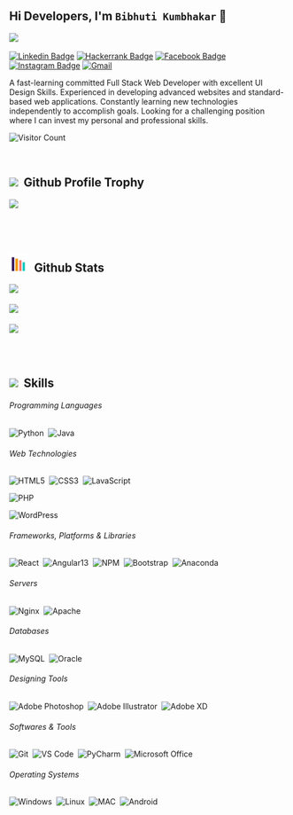 ## Hi Developers, I'm ```Bibhuti Kumbhakar``` 👋
<img src="https://readme-typing-svg.herokuapp.com?lines=Full+Stack+Web+Developer;MERN+Developer;Graphics+Designer;Freelancer;DS%20|%20AI%20|%20ML%20Enthusiastic;Always%20learning%20new%20things&center=false&width=380&height=45">


<!-- social links --><br>
[![Linkedin Badge](https://img.shields.io/badge/LinkedIn-0077B5?style=flat&logo=linkedin&logoColor=white&link=https://www.linkedin.com/in/bibhuti-kumbhakar-899412247/)](https://www.linkedin.com/in/bibhuti-kumbhakar-899412247/)
[![Hackerrank Badge](https://img.shields.io/badge/-Hackerrank-2EC866?style=flat&logo=HackerRank&logoColor=white&link=https://www.hackerrank.com/bibhutikumbhakar)](https://www.hackerrank.com/bibhutikumbhakar)
[![Facebook Badge](https://img.shields.io/badge/Facebook-1877F2?style=flat&logo=facebook&logoColor=white&link=https://www.facebook.com/kumbhakarbibhuti)](https://www.facebook.com/kumbhakarbibhuti)
[![Instagram Badge](https://img.shields.io/badge/Instagram-E4405F?style=flat&logo=instagram&logoColor=white&link=https://www.instagram.com/kumbhakarbibhuti/)](https://www.instagram.com/kumbhakarbibhuti/)
[![Gmail](https://img.shields.io/badge/-Gmail-D14836?style=flat&logo=Gmail&logoColor=white)](mailto:bibhutikumbhakar@gmail.com/)





<!-- bio -->
A fast-learning committed Full Stack Web Developer with excellent UI Design Skills. Experienced in developing advanced websites and standard-based web applications. Constantly learning new technologies independently to accomplish goals. Looking for a challenging position where I can invest my personal and professional skills.



<!-- visitor count -->
![Visitor Count](https://profile-counter.glitch.me/bibhutideveloper/count.svg)




<!-- trophy -->
<br>

## <img src="https://i.giphy.com/media/fx2dTYIHOVHSTf3wFi/giphy.webp" width="25"> &nbsp;Github Profile Trophy
<div>
    <img src="https://github-profile-trophy.vercel.app/?username=bibhutideveloper&theme=algolia&column=7&margin-w=10"/>
</div>




<!-- stats -->
<br><br>
## <img src="https://raw.githubusercontent.com/vladalexey/vladalexey/main/graph.gif" width="35"> &nbsp;Github Stats

<div style="display:flex;flex-wrap:wrap;gap:20px">
    <img width="380" src="https://github-readme-stats.vercel.app/api?username=bibhutideveloper&include_all_commits=true&count_private=true&show_icons=true&line_height=25&theme=algolia" />
    <img width="380" src="https://github-readme-streak-stats.herokuapp.com/?user=bibhutideveloper&theme=algolia" />
    <img width="380" src="https://github-readme-stats.vercel.app/api/top-langs?username=bibhutideveloper&show_icons=true&locale=en&layout=compact&line_height=25&theme=algolia" />
</div>





<!-- skills -->
<br><br>
## <img src="https://d2xrkn56aw2rdo.cloudfront.net/icc/assets/Mobile/Loading_Blue.gif" width="35"> &nbsp;Skills

<div>

###### Programming Languages
![Python](https://img.shields.io/badge/Python-3670A0?style=flat&logo=python&logoColor=ffdd54)&nbsp;
![Java](https://img.shields.io/badge/Java-ED8B00?style=flat&logo=openjdk&logoColor=white)&nbsp;



###### Web Technologies
<!-- ###### FrontEnd<br> -->
![HTML5](https://img.shields.io/badge/HTML%205-%23E34F26.svg?style=flat&logo=html5&logoColor=white)&nbsp;
![CSS3](https://img.shields.io/badge/CSS%203-%231572B6.svg?style=flat&logo=css3&logoColor=white)&nbsp;
![LavaScript](https://img.shields.io/badge/JavaScript-F7DF1E?style=flat&logo=javascript&logoColor=black)&nbsp;

<!-- ###### BackEnd -->
![PHP](https://img.shields.io/badge/PHP-%23777BB4.svg?style=flat&logo=php&logoColor=white)&nbsp;

<!-- ###### CMS -->
![WordPress](https://img.shields.io/badge/WordPress-21759B?style=flat&logo=wordpress&logoColor=white)&nbsp;




###### Frameworks, Platforms & Libraries<br>
![React](https://img.shields.io/badge/React-20232A?style=flat&logo=react&logoColor=61DAFB)&nbsp;
![Angular13](https://img.shields.io/badge/Angular%2013-%23DD0031.svg?flat&logo=angular&logoColor=white)&nbsp;
![NPM](https://img.shields.io/badge/npm-CB3837?style=flat&logo=npm&logoColor=white)&nbsp;
![Bootstrap](https://img.shields.io/badge/Bootstrap-%23563D7C.svg?style=flat&logo=bootstrap&logoColor=white)&nbsp;
![Anaconda](https://img.shields.io/badge/Anaconda-%2344A833.svg?style=flat&logo=anaconda&logoColor=white)&nbsp;



###### Servers<br>
![Nginx](https://img.shields.io/badge/Nginx-%23009639.svg?style=flat&logo=nginx&logoColor=white)&nbsp;
![Apache](https://img.shields.io/badge/Apache-%23D42029.svg?style=flat&logo=apache&logoColor=white)&nbsp;



###### Databases 
![MySQL](https://img.shields.io/badge/MySql-%2300f.svg?style=flat&logo=mysql&logoColor=white)&nbsp;
![Oracle](https://img.shields.io/badge/Oracle-F80000?style=flat&logo=oracle&logoColor=white)&nbsp;



###### Designing Tools<br>
![Adobe Photoshop](https://img.shields.io/badge/Adobe%20Photoshop-31A8FF?style=flat&logo=Adobe%20Photoshop&logoColor=black)&nbsp;
![Adobe Illustrator](https://img.shields.io/badge/Adobe%20Illustrator-%23FF9A00.svg?style=flat&logo=adobeillustrator&logoColor=310000)&nbsp;
![Adobe XD](https://img.shields.io/badge/Adobe%20XD-470137?style=flat&logo=Adobe%20XD&logoColor=#FF61F6)&nbsp;



<!-- ###### ML/DL -->


###### Softwares & Tools<br>
![Git](https://img.shields.io/badge/GIT-E44C30?style=flat&logo=git&logoColor=white)&nbsp;
![VS Code](https://img.shields.io/badge/Visual_Studio_Code-0078D4?style=flate&logo=visual%20studio%20code&logoColor=white)&nbsp;
![PyCharm](https://img.shields.io/badge/PyCharm-000000.svg?&style=flat&logo=PyCharm&logoColor=green)&nbsp;
![Microsoft Office](https://img.shields.io/badge/Microsoft_Office-D83B01?style=flat&logo=microsoft-office&logoColor=white)&nbsp;


###### Operating Systems<br>
![Windows](https://img.shields.io/badge/Windows-0078D6?style=flat&logo=windows&logoColor=white)&nbsp;
![Linux](https://img.shields.io/badge/Linux-FCC624?style=flat&logo=linux&logoColor=black)&nbsp;
![MAC](https://img.shields.io/badge/mac%20OS-000000?style=flat&logo=apple&logoColor=)&nbsp;
![Android](https://img.shields.io/badge/Android-3DDC84?style=flat&logo=android&logoColor=white)&nbsp;





<!--
**bibhutideveloper/bibhutideveloper** is a ✨ _special_ ✨ repository because its `README.md` (this file) appears on your GitHub profile.

Here are some ideas to get you started:

- 🔭 I’m currently working on ...
- 🌱 I’m currently learning ...
- 👯 I’m looking to collaborate on ...
- 🤔 I’m looking for help with ...
- 💬 Ask me about ...
- 📫 How to reach me: ...
- 😄 Pronouns: ...
- ⚡ Fun fact: .....

-->
